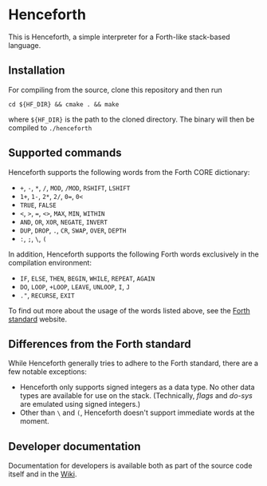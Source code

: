 # Henceforth
This is Henceforth, a simple interpreter for a Forth-like stack-based language.

## Installation
For compiling from the source, clone this repository and then run
```
cd ${HF_DIR} && cmake . && make
```
where `${HF_DIR}` is the path to the cloned directory. The binary will then be compiled to `./henceforth`

## Supported commands
Henceforth supports the following words from the Forth CORE dictionary:
- `+`, `-`, `*`, `/`, `MOD`, `/MOD`, `RSHIFT`, `LSHIFT`
- `1+`, `1-`, `2*`, `2/`, `0=`, `0<`
- `TRUE`, `FALSE`
- `<`, `>`, `=`, `<>`, `MAX`, `MIN`, `WITHIN`
- `AND`, `OR`, `XOR`, `NEGATE`, `INVERT`
- `DUP`, `DROP`, `.`, `CR`, `SWAP`, `OVER`, `DEPTH`
- `:`, `;`, `\`, `(` 

In addition, Henceforth supports the following Forth words exclusively in the compilation environment:
- `IF`, `ELSE`, `THEN`, `BEGIN`, `WHILE`, `REPEAT`, `AGAIN`
- `DO`, `LOOP`, `+LOOP`, `LEAVE`, `UNLOOP`, `I`, `J`
- `."`, `RECURSE`, `EXIT` 

To find out more about the usage of the words listed above, see the [Forth standard](https://forth-standard.org/standard/core) website.

## Differences from the Forth standard
While Henceforth generally tries to adhere to the Forth standard, there are a few notable exceptions:
- Henceforth only supports signed integers as a data type. No other data types are available for use on the stack. (Technically, _flags_ and _do-sys_ are emulated using signed integers.) 
- Other than `\` and `(`, Henceforth doesn't support immediate words at the moment.

## Developer documentation
Documentation for developers is available both as part of the source code itself and in the [Wiki](https://github.com/lunakv/henceforth/wiki).
